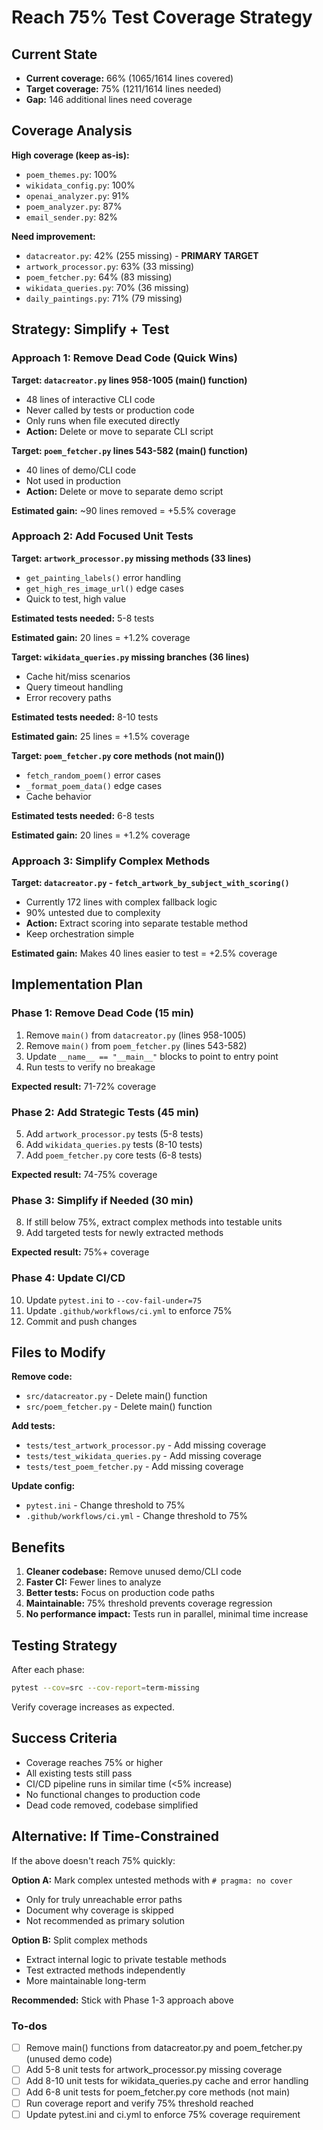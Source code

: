 <!-- aa5f0205-f391-417b-814a-fdedf3629595 abed491c-3fc2-47ef-92bd-ce0df208ed3c -->
# Reach 75% Test Coverage Strategy

## Current State

- **Current coverage:** 66% (1065/1614 lines covered)
- **Target coverage:** 75% (1211/1614 lines needed)
- **Gap:** 146 additional lines need coverage

## Coverage Analysis

**High coverage (keep as-is):**

- `poem_themes.py`: 100%
- `wikidata_config.py`: 100%
- `openai_analyzer.py`: 91%
- `poem_analyzer.py`: 87%
- `email_sender.py`: 82%

**Need improvement:**

- `datacreator.py`: 42% (255 missing) - **PRIMARY TARGET**
- `artwork_processor.py`: 63% (33 missing)
- `poem_fetcher.py`: 64% (83 missing)
- `wikidata_queries.py`: 70% (36 missing)
- `daily_paintings.py`: 71% (79 missing)

## Strategy: Simplify + Test

### Approach 1: Remove Dead Code (Quick Wins)

**Target: `datacreator.py` lines 958-1005 (main() function)**

- 48 lines of interactive CLI code
- Never called by tests or production code
- Only runs when file executed directly
- **Action:** Delete or move to separate CLI script

**Target: `poem_fetcher.py` lines 543-582 (main() function)**

- 40 lines of demo/CLI code
- Not used in production
- **Action:** Delete or move to separate demo script

**Estimated gain:** ~90 lines removed = +5.5% coverage

### Approach 2: Add Focused Unit Tests

**Target: `artwork_processor.py` missing methods (33 lines)**

- `get_painting_labels()` error handling
- `get_high_res_image_url()` edge cases
- Quick to test, high value

**Estimated tests needed:** 5-8 tests

**Estimated gain:** 20 lines = +1.2% coverage

**Target: `wikidata_queries.py` missing branches (36 lines)**

- Cache hit/miss scenarios
- Query timeout handling
- Error recovery paths

**Estimated tests needed:** 8-10 tests

**Estimated gain:** 25 lines = +1.5% coverage

**Target: `poem_fetcher.py` core methods (not main())**

- `fetch_random_poem()` error cases
- `_format_poem_data()` edge cases
- Cache behavior

**Estimated tests needed:** 6-8 tests

**Estimated gain:** 20 lines = +1.2% coverage

### Approach 3: Simplify Complex Methods

**Target: `datacreator.py` - `fetch_artwork_by_subject_with_scoring()`**

- Currently 172 lines with complex fallback logic
- 90% untested due to complexity
- **Action:** Extract scoring into separate testable method
- Keep orchestration simple

**Estimated gain:** Makes 40 lines easier to test = +2.5% coverage

## Implementation Plan

### Phase 1: Remove Dead Code (15 min)

1. Remove `main()` from `datacreator.py` (lines 958-1005)
2. Remove `main()` from `poem_fetcher.py` (lines 543-582)
3. Update `__name__ == "__main__"` blocks to point to entry point
4. Run tests to verify no breakage

**Expected result:** 71-72% coverage

### Phase 2: Add Strategic Tests (45 min)

5. Add `artwork_processor.py` tests (5-8 tests)
6. Add `wikidata_queries.py` tests (8-10 tests)
7. Add `poem_fetcher.py` core tests (6-8 tests)

**Expected result:** 74-75% coverage

### Phase 3: Simplify if Needed (30 min)

8. If still below 75%, extract complex methods into testable units
9. Add targeted tests for newly extracted methods

**Expected result:** 75%+ coverage

### Phase 4: Update CI/CD

10. Update `pytest.ini` to `--cov-fail-under=75`
11. Update `.github/workflows/ci.yml` to enforce 75%
12. Commit and push changes

## Files to Modify

**Remove code:**

- `src/datacreator.py` - Delete main() function
- `src/poem_fetcher.py` - Delete main() function

**Add tests:**

- `tests/test_artwork_processor.py` - Add missing coverage
- `tests/test_wikidata_queries.py` - Add missing coverage
- `tests/test_poem_fetcher.py` - Add missing coverage

**Update config:**

- `pytest.ini` - Change threshold to 75%
- `.github/workflows/ci.yml` - Change threshold to 75%

## Benefits

1. **Cleaner codebase:** Remove unused demo/CLI code
2. **Faster CI:** Fewer lines to analyze
3. **Better tests:** Focus on production code paths
4. **Maintainable:** 75% threshold prevents coverage regression
5. **No performance impact:** Tests run in parallel, minimal time increase

## Testing Strategy

After each phase:

```bash
pytest --cov=src --cov-report=term-missing
```

Verify coverage increases as expected.

## Success Criteria

- Coverage reaches 75% or higher
- All existing tests still pass
- CI/CD pipeline runs in similar time (<5% increase)
- No functional changes to production code
- Dead code removed, codebase simplified

## Alternative: If Time-Constrained

If the above doesn't reach 75% quickly:

**Option A:** Mark complex untested methods with `# pragma: no cover`

- Only for truly unreachable error paths
- Document why coverage is skipped
- Not recommended as primary solution

**Option B:** Split complex methods

- Extract internal logic to private testable methods
- Test extracted methods independently
- More maintainable long-term

**Recommended:** Stick with Phase 1-3 approach above

### To-dos

- [ ] Remove main() functions from datacreator.py and poem_fetcher.py (unused demo code)
- [ ] Add 5-8 unit tests for artwork_processor.py missing coverage
- [ ] Add 8-10 unit tests for wikidata_queries.py cache and error handling
- [ ] Add 6-8 unit tests for poem_fetcher.py core methods (not main)
- [ ] Run coverage report and verify 75% threshold reached
- [ ] Update pytest.ini and ci.yml to enforce 75% coverage requirement